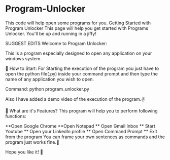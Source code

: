 # Program-Unlocker
This code will  help open some programs for you.
Getting Started with Program Unlocker
This page will help you get started with Programs Unlocker. You'll be up and running in a jiffy!

SUGGEST EDITS
Welcome to Program Unlocker:

This is a program especially designed to open any application on your windows system.

📝 How to Start:
For Starting the execution of the program you just have to open the python file(.py) inside your command prompt and then type the name of any application you wish to open.

Command: python program_unlocker.py

Also I have added a demo video of the execution of the program.✌️

🚦 What are it's Features?
This program will help you to perform following functions:

**Open Google Chrome
**Open Notepad
** Open Gmail Inbox
** Start Youtube
** Open your LinkedIn profile
** Open Command Prompt
** Exit from the program
You can frame your own sentences as commands and the program just works fine.🥰

Hope you like it! 💙

